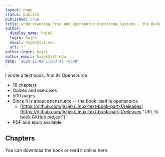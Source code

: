 ```yaml
---
layout: page
status: publish
published: true
title: Understanding Free and Opensource Operating Systems - the Book
author:
  display_name: hajek
  login: hajek
  email: hajek@iit.edu
  url: ''
author_login: hajek
author_email: hajek@iit.edu
date: '2020-12-09 11:03:41 -0500'
---
```


I wrote a text book. And its Opensource

* 16 chapters
* Quizes and exercises
* 500 pages
* Since it is about opensource -- the book itself is opensource
  * [https://github.com/jhajek/Linux-text-book-part-1/releases](https://github.com/jhajek/Linux-text-book-part-1/releases "URL to book GitHub project")
* PDF and epub available

## Chapters

You can download the book or read it online here
